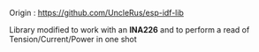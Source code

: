 Origin : https://github.com/UncleRus/esp-idf-lib  

Library modified to work with an **INA226** and to perform a read of Tension/Current/Power in one shot

